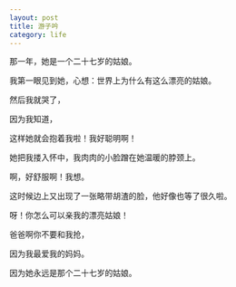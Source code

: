 ```yaml
---
layout: post
title: 游子吟
category: life
---
```


那一年，她是一个二十七岁的姑娘。

我第一眼见到她，心想：世界上为什么有这么漂亮的姑娘。

然后我就哭了，

因为我知道，

这样她就会抱着我啦！我好聪明啊！

她把我搂入怀中，我肉肉的小脸蹭在她温暖的脖颈上。

啊，好舒服啊！我想。

这时候边上又出现了一张略带胡渣的脸，他好像也等了很久啦。

呀！你怎么可以亲我的漂亮姑娘！

爸爸啊你不要和我抢，

因为我最爱我的妈妈。

因为她永远是那个二十七岁的姑娘。